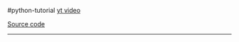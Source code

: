 #python-tutorial 
[yt video](https://youtu.be/th4OBktqK1I)

[Source code](https://github1s.com/techwithtim/Python-Slot-Machine)

-------------------------------------------------------


